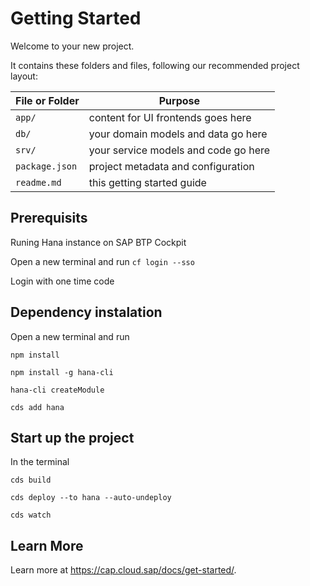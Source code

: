 # Getting Started

Welcome to your new project.

It contains these folders and files, following our recommended project layout:

File or Folder | Purpose
---------|----------
`app/` | content for UI frontends goes here
`db/` | your domain models and data go here
`srv/` | your service models and code go here
`package.json` | project metadata and configuration
`readme.md` | this getting started guide

## Prerequisits

Runing Hana instance on SAP BTP Cockpit

Open a new terminal and run `cf login --sso`

Login with one time code

## Dependency instalation

Open a new terminal and run

  `npm install`
  
  `npm install -g hana-cli`
  
  `hana-cli createModule`
  
  `cds add hana`
  
## Start up the project

In the terminal

  `cds build`
  
  `cds deploy --to hana --auto-undeploy`
  
  `cds watch`


## Learn More

Learn more at https://cap.cloud.sap/docs/get-started/.
